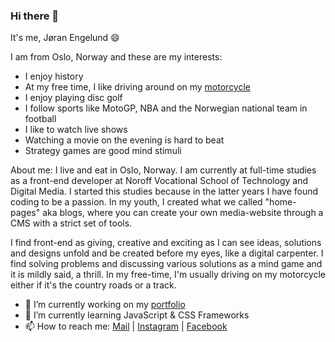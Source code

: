 ### Hi there 👋

It's me, Jøran Engelund :smile:

I am from Oslo, Norway and these are my interests:
- I enjoy history
- At my free time, I like driving around on my [motorcycle](https://www.instagram.com/jaywithsway/)
- I enjoy playing disc golf
- I follow sports like MotoGP, NBA and the Norwegian national team in football
- I like to watch live shows
- Watching a movie on the evening is hard to beat
- Strategy games are good mind stimuli

About me: 
I live and eat in Oslo, Norway. I am currently at full-time studies as a front-end developer at Noroff Vocational School of Technology and Digital Media. I started this studies because in the latter years I have found coding to be a passion. In my youth, I created what we called "home-pages" aka blogs, where you can create your own media-website through a CMS with a strict set of tools.

I find front-end as giving, creative and exciting as I can see ideas, solutions and designs unfold and be created before my eyes, like a digital carpenter. I find solving problems and discussing various solutions as a mind game and it is mildly said, a thrill. In my free-time, I'm usually driving on my motorcycle either if it's the country roads or a track.

<!--
**JoranEngelund/JoranEngelund** is a ✨ _special_ ✨ repository because its `README.md` (this file) appears on your GitHub profile.
-->


- 🔭 I’m currently working on my [portfolio](https://joranengelund.github.io/#home)
- 🌱 I’m currently learning JavaScript & CSS Frameworks
- 📫 How to reach me: [Mail](mailto:joranengelund@hotmail.com) | [Instagram](https://www.instagram.com/joranengelund/) | [Facebook](https://www.facebook.com/joranengelund)



